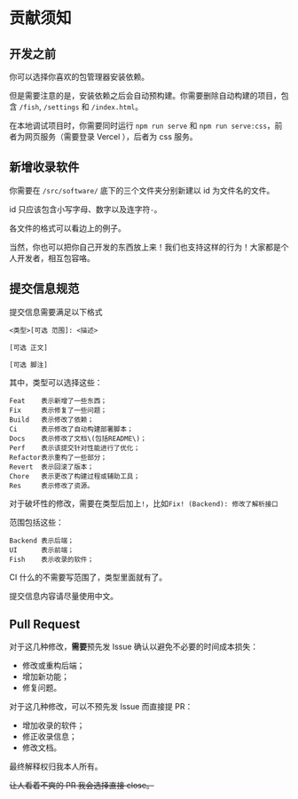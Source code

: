 # 贡献须知

## 开发之前

你可以选择你喜欢的包管理器安装依赖。

但是需要注意的是，安装依赖之后会自动预构建。你需要删除自动构建的项目，包含 `/fish`, `/settings` 和 `/index.html`。

在本地调试项目时，你需要同时运行 `npm run serve` 和 `npm run serve:css`，前者为网页服务（需要登录 Vercel ），后者为 css 服务。

## 新增收录软件

你需要在 `/src/software/` 底下的三个文件夹分别新建以 id 为文件名的文件。

id 只应该包含小写字母、数字以及连字符`-`。

各文件的格式可以看边上的例子。

当然，你也可以把你自己开发的东西放上来！我们也支持这样的行为！大家都是个人开发者，相互包容咯。

## 提交信息规范

提交信息需要满足以下格式

```text
<类型>[可选 范围]: <描述>

[可选 正文]

[可选 脚注]
```

其中，类型可以选择这些：

```text
Feat    表示新增了一些东西；
Fix     表示修复了一些问题；
Build   表示修改了依赖；
Ci      表示修改了自动构建部署脚本；
Docs    表示修改了文档\(包括README\)；
Perf    表示该提交针对性能进行了优化；
Refactor表示重构了一些部分；
Revert  表示回滚了版本；
Chore   表示更改了构建过程或辅助工具；
Res     表示修改了资源。
```

对于破坏性的修改，需要在类型后加上`!`，比如`Fix! (Backend): 修改了解析接口`

范围包括这些：

```text
Backend 表示后端；
UI      表示前端；
Fish    表示收录的软件；
```

CI 什么的不需要写范围了，类型里面就有了。

提交信息内容请尽量使用中文。

## Pull Request

对于这几种修改，**需要**预先发 Issue 确认以避免不必要的时间成本损失：

- 修改或重构后端；
- 增加新功能；
- 修复问题。

对于这几种修改，可以不预先发 Issue 而直接提 PR：

- 增加收录的软件；
- 修正收录信息；
- 修改文档。

最终解释权归我本人所有。

~~让人看着不爽的 PR 我会选择直接 close。~~